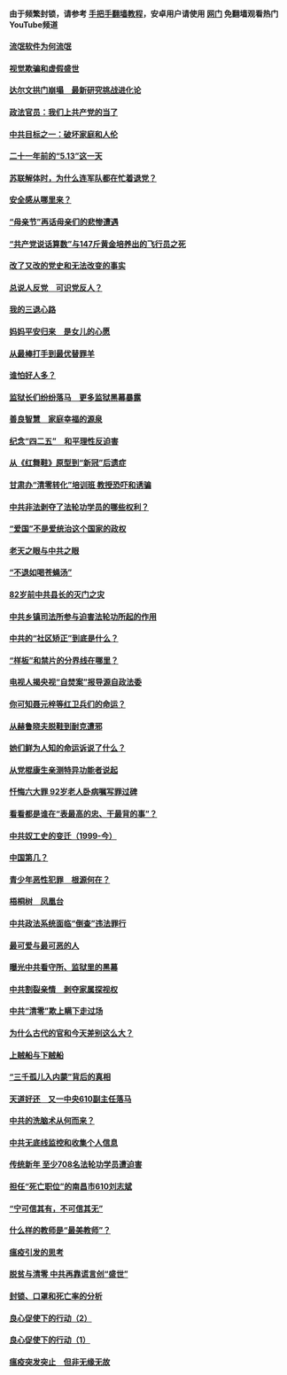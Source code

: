 #### 由于频繁封锁，请参考 [手把手翻墙教程](https://github.com/gfw-breaker/guides/wiki/)，安卓用户请使用 [网门](https://github.com/gfw-breaker/nogfw/blob/master/dl.md?t=06051500) 免翻墙观看热门YouTube频道 

#### [流氓软件为何流氓](../pages/19/426531.md?t=06051500) 

#### [视觉欺骗和虚假盛世](../pages/19/426443.md?t=06051500) 

#### [达尔文拱门崩塌　最新研究挑战进化论](../pages/19/426009.md?t=06051500) 

#### [政法官员：我们上共产党的当了](../pages/19/425351.md?t=06051500) 

#### [中共目标之一：破坏家庭和人伦](../pages/19/424454.md?t=06051500) 

#### [二十一年前的“5.13”这一天](../pages/19/424814.md?t=06051500) 

#### [苏联解体时，为什么连军队都在忙着退党？](../pages/19/424335.md?t=06051500) 

#### [安全感从哪里来？](../pages/19/424336.md?t=06051500) 

#### [“母亲节”再话母亲们的悲惨遭遇](../pages/19/424234.md?t=06051500) 

#### [“共产党说话算数”与147斤黄金培养出的飞行员之死](../pages/19/424115.md?t=06051500) 

#### [改了又改的党史和无法改变的事实](../pages/19/424037.md?t=06051500) 

#### [总说人反党　可识党反人？](../pages/19/423820.md?t=06051500) 

#### [我的三退心路](../pages/19/423876.md?t=06051500) 

#### [妈妈平安归来　是女儿的心愿](../pages/19/423947.md?t=06051500) 

#### [从最棒打手到最优替罪羊](../pages/19/423819.md?t=06051500) 

#### [谁怕好人多？](../pages/19/423774.md?t=06051500) 

#### [监狱长们纷纷落马　更多监狱黑幕暴露](../pages/19/423787.md?t=06051500) 

#### [善良智慧　家庭幸福的源泉](../pages/19/423632.md?t=06051500) 

#### [纪念“四二五”　和平理性反迫害](../pages/19/423660.md?t=06051500) 

#### [从《红舞鞋》原型到“新冠”后遗症](../pages/19/423509.md?t=06051500) 

#### [甘肃办“清零转化”培训班 教授恐吓和诱骗](../pages/19/423498.md?t=06051500) 

#### [中共非法剥夺了法轮功学员的哪些权利？](../pages/19/423392.md?t=06051500) 

#### [“爱国”不是爱统治这个国家的政权](../pages/19/423029.md?t=06051500) 

#### [老天之眼与中共之眼](../pages/19/423378.md?t=06051500) 

#### [“不退如喝苍蝇汤”](../pages/19/423287.md?t=06051500) 

#### [82岁前中共县长的灭门之灾](../pages/19/423055.md?t=06051500) 

#### [中共乡镇司法所参与迫害法轮功所起的作用](../pages/19/423064.md?t=06051500) 

#### [中共的“社区矫正”到底是什么？](../pages/19/422870.md?t=06051500) 

#### [“样板”和禁片的分界线在哪里？](../pages/19/422704.md?t=06051500) 

#### [电视人揭央视“自焚案”报导源自政法委](../pages/19/422770.md?t=06051500) 

#### [你可知聂元梓等红卫兵们的命运？](../pages/19/422848.md?t=06051500) 

#### [从赫鲁晓夫脱鞋到耐克遭邪](../pages/19/422826.md?t=06051500) 

#### [她们鲜为人知的命运诉说了什么？](../pages/19/422754.md?t=06051500) 

#### [从党棍康生亲测特异功能者说起](../pages/19/422657.md?t=06051500) 

#### [忏悔六大罪 92岁老人卧病嘱写罪过碑](../pages/19/422750.md?t=06051500) 

#### [看看都是谁在“表最高的忠、干最背的事”？](../pages/19/422703.md?t=06051500) 

#### [中共奴工史的变迁（1999-今）](../pages/19/422656.md?t=06051500) 

#### [中国第几？](../pages/19/422496.md?t=06051500) 

#### [青少年恶性犯罪　根源何在？](../pages/19/422449.md?t=06051500) 

#### [梧桐树　凤凰台](../pages/19/422442.md?t=06051500) 

#### [中共政法系统面临“倒查”违法罪行](../pages/19/422497.md?t=06051500) 

#### [最可爱与最可恶的人](../pages/19/422448.md?t=06051500) 

#### [曝光中共看守所、监狱里的黑幕](../pages/19/422390.md?t=06051500) 

#### [中共割裂亲情　剥夺家属探视权](../pages/19/422364.md?t=06051500) 

#### [中共“清零”欺上瞒下走过场](../pages/19/422306.md?t=06051500) 

#### [为什么古代的官和今天差别这么大？](../pages/19/422228.md?t=06051500) 

#### [上贼船与下贼船](../pages/19/422276.md?t=06051500) 

#### [“三千孤儿入内蒙”背后的真相](../pages/19/422229.md?t=06051500) 

#### [天道好还　又一中央610副主任落马](../pages/19/422155.md?t=06051500) 

#### [中共的洗脑术从何而来？](../pages/19/422154.md?t=06051500) 

#### [中共无底线监控和收集个人信息](../pages/19/422039.md?t=06051500) 

#### [传统新年 至少708名法轮功学员遭迫害](../pages/19/421946.md?t=06051500) 

#### [担任“死亡职位”的南昌市610刘志斌](../pages/19/421957.md?t=06051500) 

#### [“宁可信其有，不可信其无”](../pages/19/421691.md?t=06051500) 

#### [什么样的教师是“最美教师”？](../pages/19/421755.md?t=06051500) 

#### [瘟疫引发的思考](../pages/19/421594.md?t=06051500) 

#### [脱贫与清零 中共再靠谎言创“盛世”](../pages/19/421590.md?t=06051500) 

#### [封锁、口罩和死亡率的分析](../pages/19/421495.md?t=06051500) 

#### [良心促使下的行动（2）](../pages/19/421361.md?t=06051500) 

#### [良心促使下的行动（1）](../pages/19/421302.md?t=06051500) 

#### [瘟疫突发突止　但非无缘无故](../pages/19/421281.md?t=06051500) 

